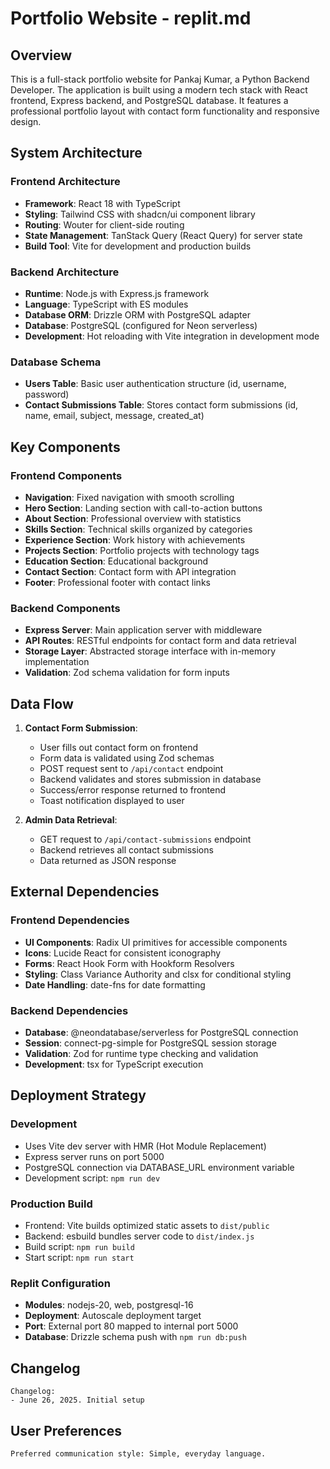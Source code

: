 # Portfolio Website - replit.md

## Overview

This is a full-stack portfolio website for Pankaj Kumar, a Python Backend Developer. The application is built using a modern tech stack with React frontend, Express backend, and PostgreSQL database. It features a professional portfolio layout with contact form functionality and responsive design.

## System Architecture

### Frontend Architecture
- **Framework**: React 18 with TypeScript
- **Styling**: Tailwind CSS with shadcn/ui component library
- **Routing**: Wouter for client-side routing
- **State Management**: TanStack Query (React Query) for server state
- **Build Tool**: Vite for development and production builds

### Backend Architecture
- **Runtime**: Node.js with Express.js framework
- **Language**: TypeScript with ES modules
- **Database ORM**: Drizzle ORM with PostgreSQL adapter
- **Database**: PostgreSQL (configured for Neon serverless)
- **Development**: Hot reloading with Vite integration in development mode

### Database Schema
- **Users Table**: Basic user authentication structure (id, username, password)
- **Contact Submissions Table**: Stores contact form submissions (id, name, email, subject, message, created_at)

## Key Components

### Frontend Components
- **Navigation**: Fixed navigation with smooth scrolling
- **Hero Section**: Landing section with call-to-action buttons
- **About Section**: Professional overview with statistics
- **Skills Section**: Technical skills organized by categories
- **Experience Section**: Work history with achievements
- **Projects Section**: Portfolio projects with technology tags
- **Education Section**: Educational background
- **Contact Section**: Contact form with API integration
- **Footer**: Professional footer with contact links

### Backend Components
- **Express Server**: Main application server with middleware
- **API Routes**: RESTful endpoints for contact form and data retrieval
- **Storage Layer**: Abstracted storage interface with in-memory implementation
- **Validation**: Zod schema validation for form inputs

## Data Flow

1. **Contact Form Submission**:
   - User fills out contact form on frontend
   - Form data is validated using Zod schemas
   - POST request sent to `/api/contact` endpoint
   - Backend validates and stores submission in database
   - Success/error response returned to frontend
   - Toast notification displayed to user

2. **Admin Data Retrieval**:
   - GET request to `/api/contact-submissions` endpoint
   - Backend retrieves all contact submissions
   - Data returned as JSON response

## External Dependencies

### Frontend Dependencies
- **UI Components**: Radix UI primitives for accessible components
- **Icons**: Lucide React for consistent iconography
- **Forms**: React Hook Form with Hookform Resolvers
- **Styling**: Class Variance Authority and clsx for conditional styling
- **Date Handling**: date-fns for date formatting

### Backend Dependencies
- **Database**: @neondatabase/serverless for PostgreSQL connection
- **Session**: connect-pg-simple for PostgreSQL session storage
- **Validation**: Zod for runtime type checking and validation
- **Development**: tsx for TypeScript execution

## Deployment Strategy

### Development
- Uses Vite dev server with HMR (Hot Module Replacement)
- Express server runs on port 5000
- PostgreSQL connection via DATABASE_URL environment variable
- Development script: `npm run dev`

### Production Build
- Frontend: Vite builds optimized static assets to `dist/public`
- Backend: esbuild bundles server code to `dist/index.js`
- Build script: `npm run build`
- Start script: `npm run start`

### Replit Configuration
- **Modules**: nodejs-20, web, postgresql-16
- **Deployment**: Autoscale deployment target
- **Port**: External port 80 mapped to internal port 5000
- **Database**: Drizzle schema push with `npm run db:push`

## Changelog

```
Changelog:
- June 26, 2025. Initial setup
```

## User Preferences

```
Preferred communication style: Simple, everyday language.
```
